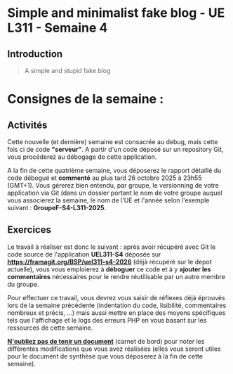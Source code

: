 # Simple and minimalist fake blog - UE L311 - Semaine 4

## Introduction

> A simple and stupid fake blog


# Consignes de la semaine : 

## Activités

Cette nouvelle (et dernière) semaine est consacrée au debug, mais cette fois ci de code **"serveur"**. A partir d'un code déposé sur un repository Git, vous procéderez au débogage de cette application.

A la fin de cette quatrième semaine, vous déposerez le rapport détaillé du code débogué et **commenté** au plus tard 26 octobre 2025 à 23h55 (GMT+1). Vous gérerez bien entendu, par groupe, le versionning de votre application via Git (dans un dossier portant le nom de votre groupe auquel vous associerez la semaine, le nom de l'UE et l'année selon l'exemple suivant : **GroupeF-S4-L311-2025**.

##  Exercices

Le travail à réaliser est donc le suivant : après avoir récupéré avec Git le code source de l'application **UEL311-S4** déposée sur **https://framagit.org/BSP/uel311-s4-2026** (déjà récupéré sur le depot actuelle), vous vous emploierez à **déboguer** ce code et à y **ajouter les commentaires** nécessaires pour le rendre réutilisable par un autre membre du groupe.

Pour effectuer ce travail, vous devrez vous saisir de réflexes déjà éprouvés lors de la semaine précédente (indentation du code, lisibilité, commentaires nombreux et précis, ...) mais aussi mettre en place des moyens spécifiques tels que l'affichage et le logs des erreurs PHP en vous basant sur les ressources de cette semaine.

<ins>**N'oubliez pas de tenir un document**</ins> (carnet de bord) pour noter les différentes modifications que vous avez réalisées (elles vous seront utiles pour le document de synthèse que vous déposerez à la fin de cette semaine).

